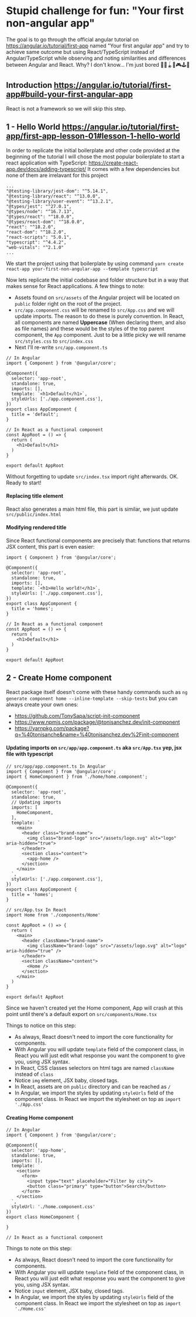 # Stupid challenge for fun: "Your first non-angular app"
The goal is to go through the official angular tutorial on https://angular.io/tutorial/first-app named "Your first angular app" and try to achieve same outcome but using React/TypeScript instead of Angular/TypeScript while observing and noting similarities and differences between Angular and React. Why? I don't know... I'm just bored 🤷🔫🪀🎲🎮🕹️🏓

## Introduction https://angular.io/tutorial/first-app#build-your-first-angular-app

React is not a framework so we will skip this step.

## 1 - Hello World https://angular.io/tutorial/first-app/first-app-lesson-01#lesson-1-hello-world

In order to replicate the initial boilerplate and other code provided at the beginning of the tutorial I will chose the most popular boilerplate to start a react application with TypeScript: https://create-react-app.dev/docs/adding-typescript/ It comes with a few dependencies but none of them are irrelavant for this project
```
...
"@testing-library/jest-dom": "^5.14.1",
"@testing-library/react": "^13.0.0",
"@testing-library/user-event": "^13.2.1",
"@types/jest": "^27.0.1",
"@types/node": "^16.7.13",
"@types/react": "^18.0.0",
"@types/react-dom": "^18.0.0",
"react": "^18.2.0",
"react-dom": "^18.2.0",
"react-scripts": "5.0.1",
"typescript": "^4.4.2",
"web-vitals": "^2.1.0"
...
```

We start the project using that boilerplate by using command
`yarn create react-app your-first-non-angular-app --template typescript`

Now lets replicate the initial codebase and folder structure but in a way that makes sense for React applications. A few things to note:

- Assets found on `src/assets` of the Angular project will be located on `public` folder right on the root of the project.
- `src/app.component.css` will be renamed to `src/App.css` and we will update imports. The reason to do these is purely convention. In React, all components are named **Uppercase** (When declaring them, and also as file names) and these would be the styles of the top parent component, the `App` component. Just to be a little picky we will rename `src/styles.css` to `src/index.css`
- Next I'll re-write `src/app.component.ts`
```
// In Angular
import { Component } from '@angular/core';

@Component({
  selector: 'app-root',
  standalone: true,
  imports: [],
  template: `<h1>Default</h1>`,
  styleUrls: ['./app.component.css'],
})
export class AppComponent {
  title = 'default';
}
```
```
// In React as a functional component
const AppRoot = () => {
  return (
    <h1>Default</h1>
  )
}

export default AppRoot
```
Without forgetting to update `src/index.tsx` import right afterwards.
OK. Ready to start!

#### Replacing title element
React also generates a main html file, this part is similar, we just update `src/public/index.html`

#### Modifying rendered title
Since React functional components are precisely that: functions that returns JSX content, this part is even easier:
```
import { Component } from '@angular/core';

@Component({
  selector: 'app-root',
  standalone: true,
  imports: [],
  template: `<h1>Hello world!</h1>`,
  styleUrls: ['./app.component.css'],
})
export class AppComponent {
  title = 'homes';
}
```
```
// In React as a functional component
const AppRoot = () => {
  return (
    <h1>Default</h1>
  )
}

export default AppRoot
```

## 2 - Create Home component
React package itself doesn't come with these handy commands such as `ng generate component home --inline-template --skip-tests` but you can always create your own ones:
- https://github.com/TonySapa/script-init-component
- https://www.npmjs.com/package/@tonisanchez.dev/init-component
- https://yarnpkg.com/package?q=%40tonisanche&name=%40tonisanchez.dev%2Finit-component

#### Updating imports on `src/app/app.component.ts` aka `src/App.tsx` yep, jsx file with typescript
```
// src/app/app.component.ts In Angular
import { Component } from '@angular/core';
import { HomeComponent } from './home/home.component';

@Component({
  selector: 'app-root',
  standalone: true,
  // Updating imports
  imports: [
    HomeComponent,
  ],
  template: `
    <main>
      <header class="brand-name">
        <img class="brand-logo" src="/assets/logo.svg" alt="logo" aria-hidden="true">
      </header>
      <section class="content">
        <app-home />
      </section>
    </main>
  `,
  styleUrls: ['./app.component.css'],
})
export class AppComponent {
  title = 'homes';
}
```

```
// src/App.tsx In React
import Home from './components/Home'

const AppRoot = () => {
  return (
    <main>
      <header className="brand-name">
        <img className="brand-logo" src="/assets/logo.svg" alt="logo" aria-hidden="true" />
      </header>
      <section className="content">
        <Home />
      </section>
    </main>
  )
}

export default AppRoot
```
Since we haven't created yet the Home component, App will crash at this point until there's a default export on `src/components/Home.tsx`

Things to notice on this step:
- As always, React doesn't need to import the core functionality for components.
- With Angular you will update `template` field of the component class, in React you will just edit what response you want the component to give you, using JSX syntax.
- In React, CSS classes selectors on html tags are named `className` instead of `class`
- Notice `img` element, JSX baby, closed tags.
- In React, assets are on `public` directory and can be reached as `/`
- In Angular, we import the styles by updating `styleUrls` field of the component class. In React we import the stylesheet on top as `import './App.css'`

#### Creating Home component
```
// In Angular
import { Component } from '@angular/core';

@Component({
  selector: 'app-home',
  standalone: true,
  imports: [],
  template: `
    <section>
      <form>
        <input type="text" placeholder="Filter by city">
        <button class="primary" type="button">Search</button>
      </form>
    </section>
  `,
  styleUrl: './home.component.css'
})
export class HomeComponent {

}
```
```
// In React as a functional component

```
Things to note on this step:
- As always, React doesn't need to import the core functionality for components.
- With Angular you will update `template` field of the component class, in React you will just edit what response you want the component to give you, using JSX syntax.
- Notice `input` element, JSX baby, closed tags.
- In Angular, we import the styles by updating `styleUrls` field of the component class. In React we import the stylesheet on top as `import './Home.css'`
